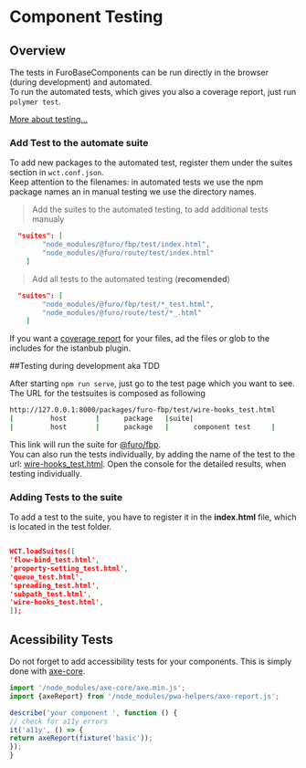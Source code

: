  <h1>Component Testing</h1>
    <furo-vertical-scroller>
      <h2>Overview</h2>
      <p>The tests in FuroBaseComponents can be run directly in the browser (during development) and automated. <br>
        To run the automated tests, which gives you also a coverage report, just run <code>polymer test</code>.</p>
      <p><a href="https://github.com/Polymer/tools/tree/master/packages/web-component-tester" target="_blank">More about testing...</a></p>
      <h3>Add Test to the automate suite</h3>
      <p>To add new packages to the automated test, register them under the suites section in <code>wct.conf.json</code>.
        <br>
        Keep attention to the filenames: in automated tests we use the npm package names an in manual testing we use the
        directory names.
      </p>

> Add the suites to the automated testing, to add additional tests manualy
``` json 
  "suites": [
        "node_modules/@furo/fbp/test/index.html",
        "node_modules/@furo/route/test/index.html"
    ]
```


> Add all tests to the automated testing (**recomended**)
``` json 
  "suites": [
        "node_modules/@furo/fbp/test/*_test.html",
        "node_modules/@furo/route/test/*_.html"
    ]
```

If you want a <a href="/coverage/lcov-report/index.html">coverage report</a> for your files, ad the files or glob to
the includes for the istanbub plugin.

##Testing during development aka TDD

After starting <code>npm run serve</code>, just go to the test page which you want to see. The URL for the
testsuites
is composed as following

``` bash
http://127.0.0.1:8000/packages/furo-fbp/test/wire-hooks_test.html
|         host       |      package   |suite|
|         host       |      package   |      component test     |

```

This link will run the suite for <a href="/packages/furo-fbp/test/" target="_blank">@furo/fbp</a>. <br>
You can also run the tests individually, by adding the name of the test to the url: <a
href="/packages/furo-fbp/test/wire-hooks_test.html" target="_blank">wire-hooks_test.html</a>. Open the
console
for the detailed results, when testing individually.
### Adding Tests to the suite

To add a test to the suite, you have to register it in the <b>index.html</b> file, which is located in the test
folder.

``` json

WCT.loadSuites([
'flow-bind_test.html',
'property-setting_test.html',
'queue_test.html',
'spreading_test.html',
'subpath_test.html',
'wire-hooks_test.html',
]);
```

## Acessibility Tests

Do not forget to add accessibility tests for your components. This is simply done with <a href="https://github.com/dequelabs/axe-core" target="_blank">axe-core</a>. 

``` javascript
import '/node_modules/axe-core/axe.min.js';
import {axeReport} from '/node_modules/pwa-helpers/axe-report.js';

describe('your component ', function () {
// check for a11y errors
it('a11y', () => {
return axeReport(fixture('basic'));
});
}
```
